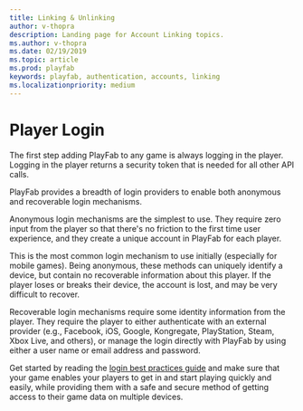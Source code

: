 ```yaml
---
title: Linking & Unlinking
author: v-thopra
description: Landing page for Account Linking topics.
ms.author: v-thopra
ms.date: 02/19/2019
ms.topic: article
ms.prod: playfab
keywords: playfab, authentication, accounts, linking
ms.localizationpriority: medium
---
```


# Player Login

The first step adding PlayFab to any game is always logging in the player. Logging in the player returns a security token that is needed for all other API calls.

PlayFab provides a breadth of login providers to enable both anonymous and recoverable login mechanisms.  

Anonymous login mechanisms are the simplest to use. They require zero input from the player so that there's no friction to the first time user experience, and they create a unique account in PlayFab for each player.

This is the most common login mechanism to use initially (especially for mobile games). Being anonymous, these methods can uniquely identify a device, but contain no recoverable information about this player. If the player loses or breaks their device, the account is lost, and may be very difficult to recover.

Recoverable login mechanisms require some identity information from the player. They require the player to either authenticate with an external provider (e.g., Facebook, iOS, Google, Kongregate, PlayStation, Steam, Xbox Live, and others), or manage the login directly with PlayFab by using either a user name or email address and password.  

Get started by reading the [login best practices guide](login-basics-best-practices.md) and make sure that your game enables your players to get in and start playing quickly and easily, while providing them with a safe and secure method of getting access to their game data on multiple devices.